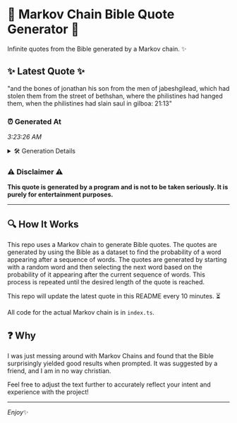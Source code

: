 # 📖 Markov Chain Bible Quote Generator 📖

Infinite quotes from the Bible generated by a Markov chain. ✨

## ✨ Latest Quote ✨
"and the bones of jonathan his son from the men of jabeshgilead, which had stolen them from the street of bethshan, where the philistines had hanged them, when the philistines had slain saul in gilboa: 21:13"

### ⏰ Generated At
*3:23:26 AM*

<details>
    <summary>🛠️ Generation Details</summary>
    <p>
        <strong>🌱 Seed:</strong> and<br>
        <strong>🔄 Iterations:</strong> 35<br>
        <strong>📜 Context History:</strong><br>[ and ]: the<br>[ and, the ]: bones<br>[ and, the, bones ]: of<br>[ and, the, bones, of ]: jonathan<br>[ and, the, bones, of, jonathan ]: his<br>[ and, the, bones, of, jonathan, his ]: son<br>[ the, bones, of, jonathan, his, son ]: from<br>[ bones, of, jonathan, his, son, from ]: the<br>[ of, jonathan, his, son, from, the ]: men<br>[ jonathan, his, son, from, the, men ]: of<br>[ his, son, from, the, men, of ]: jabeshgilead,<br>[ son, from, the, men, of, jabeshgilead, ]: which<br>[ from, the, men, of, jabeshgilead,, which ]: had<br>[ the, men, of, jabeshgilead,, which, had ]: stolen<br>[ men, of, jabeshgilead,, which, had, stolen ]: them<br>[ of, jabeshgilead,, which, had, stolen, them ]: from<br>[ jabeshgilead,, which, had, stolen, them, from ]: the<br>[ which, had, stolen, them, from, the ]: street<br>[ had, stolen, them, from, the, street ]: of<br>[ stolen, them, from, the, street, of ]: bethshan,<br>[ them, from, the, street, of, bethshan, ]: where<br>[ from, the, street, of, bethshan,, where ]: the<br>[ the, street, of, bethshan,, where, the ]: philistines<br>[ street, of, bethshan,, where, the, philistines ]: had<br>[ of, bethshan,, where, the, philistines, had ]: hanged<br>[ bethshan,, where, the, philistines, had, hanged ]: them,<br>[ where, the, philistines, had, hanged, them, ]: when<br>[ the, philistines, had, hanged, them,, when ]: the<br>[ philistines, had, hanged, them,, when, the ]: philistines<br>[ had, hanged, them,, when, the, philistines ]: had<br>[ hanged, them,, when, the, philistines, had ]: slain<br>[ them,, when, the, philistines, had, slain ]: saul<br>[ when, the, philistines, had, slain, saul ]: in<br>[ the, philistines, had, slain, saul, in ]: gilboa:<br>[ philistines, had, slain, saul, in, gilboa: ]: 21:13<br>
    </p>
</details>

### ⚠️ Disclaimer ⚠️
**This quote is generated by a program and is not to be taken seriously. It is purely for entertainment purposes.**

---

## 🔍 How It Works

This repo uses a Markov chain to generate Bible quotes. The quotes are generated by using the Bible as a dataset to find the probability of a word appearing after a sequence of words. The quotes are generated by starting with a random word and then selecting the next word based on the probability of it appearing after the current sequence of words. This process is repeated until the desired length of the quote is reached.

This repo will update the latest quote in this README every 10 minutes. ⏳

All code for the actual Markov chain is in `index.ts`.

## ❓ Why

I was just messing around with Markov Chains and found that the Bible surprisingly yielded good results when prompted. 
It was suggested by a friend, and I am in no way christian.

Feel free to adjust the text further to accurately reflect your intent and experience with the project!

---

*Enjoy*✨
